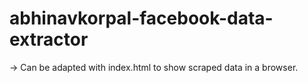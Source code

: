 # abhinavkorpal-facebook-data-extractor
→ Can be adapted with index.html to show scraped data in a browser.
